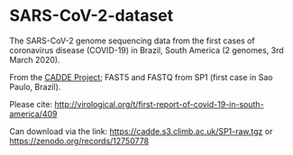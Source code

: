 # SARS-CoV-2-dataset
The SARS-CoV-2 genome sequencing data from the first cases of coronavirus disease (COVID-19) in Brazil, South America (2 genomes, 3rd March 2020).

From the [CADDE Project](https://www.caddecentre.org/covid19/); FAST5 and FASTQ from SP1 (first case in Sao Paulo, Brazil).

Please cite: http://virological.org/t/first-report-of-covid-19-in-south-america/409

Can download via the link: https://cadde.s3.climb.ac.uk/SP1-raw.tgz or https://zenodo.org/records/12750778
